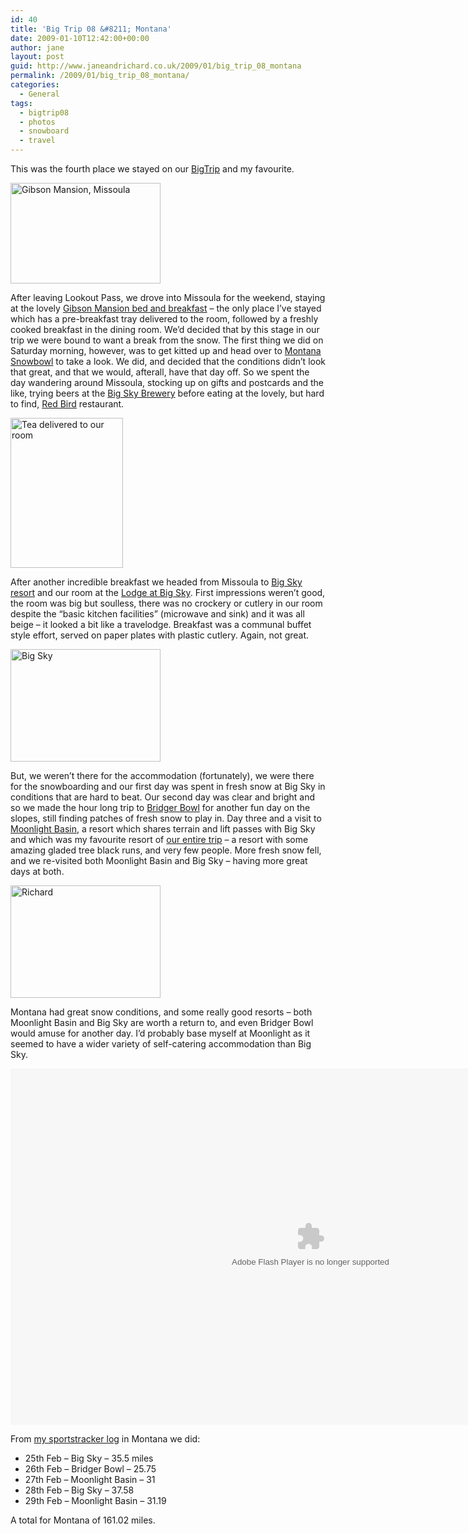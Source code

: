 ```yaml
---
id: 40
title: 'Big Trip 08 &#8211; Montana'
date: 2009-01-10T12:42:00+00:00
author: jane
layout: post
guid: http://www.janeandrichard.co.uk/2009/01/big_trip_08_montana
permalink: /2009/01/big_trip_08_montana/
categories:
  - General
tags:
  - bigtrip08
  - photos
  - snowboard
  - travel
---
```

This was the fourth place we stayed on our [BigTrip](/tag/bigtrip08/) and my favourite.

[<img src="http://farm4.static.flickr.com/3260/2371975850_b7f7a09ebd_m.jpg" width="240" height="161" alt="Gibson Mansion, Missoula" />](http://www.flickr.com/photos/janed/2371975850/ "Gibson Mansion, Missoula by Jane Dallaway, on Flickr")

After leaving Lookout Pass, we drove into Missoula for the weekend, staying at the lovely [Gibson Mansion bed and breakfast](http://www.gibsonmansion.com/) &#8211; the only place I&#8217;ve stayed which has a pre-breakfast tray delivered to the room, followed by a freshly cooked breakfast in the dining room. We&#8217;d decided that by this stage in our trip we were bound to want a break from the snow. The first thing we did on Saturday morning, however, was to get kitted up and head over to [Montana Snowbowl](http://www.montanasnowbowl.com/) to take a look. We did, and decided that the conditions didn&#8217;t look that great, and that we would, afterall, have that day off. So we spent the day wandering around Missoula, stocking up on gifts and postcards and the like, trying beers at the [Big Sky Brewery](http://www.bigskybrew.com/) before eating at the lovely, but hard to find, [Red Bird](http://www.redbirdrestaurant.com/) restaurant.

[<img src="http://farm3.static.flickr.com/2053/2286143580_f30a4010d8_m.jpg" width="180" height="240" alt="Tea delivered to our room" />](http://www.flickr.com/photos/d6y/2286143580/ "Tea delivered to our room by d6y, on Flickr")

After another incredible breakfast we headed from Missoula to [Big Sky resort](http://www.bigskyresort.com/) and our room at the [Lodge at Big Sky](http://www.tripadvisor.com/Hotel_Review-g45082-d223486-Reviews-The_Lodge_at_Big_Sky-Big_Sky_Montana.html). First impressions weren&#8217;t good, the room was big but soulless, there was no crockery or cutlery in our room despite the &#8220;basic kitchen facilities&#8221; (microwave and sink) and it was all beige &#8211; it looked a bit like a travelodge. Breakfast was a communal buffet style effort, served on paper plates with plastic cutlery. Again, not great.

[<img src="http://farm4.static.flickr.com/3160/2371939418_ec8d5dd34e_m.jpg" width="240" height="180" alt="Big Sky" />](http://www.flickr.com/photos/janed/2371939418/ "Big Sky by Jane Dallaway, on Flickr")

But, we weren&#8217;t there for the accommodation (fortunately), we were there for the snowboarding and our first day was spent in fresh snow at Big Sky in conditions that are hard to beat. Our second day was clear and bright and so we made the hour long trip to [Bridger Bowl](http://www.bridgerbowl.com/) for another fun day on the slopes, still finding patches of fresh snow to play in. Day three and a visit to [Moonlight Basin](http://www.moonlightbasin.com/), a resort which shares terrain and lift passes with Big Sky and which was my favourite resort of [our entire trip](/tag/bigtrip08/) &#8211; a resort with some amazing gladed tree black runs, and very few people. More fresh snow fell, and we re-visited both Moonlight Basin and Big Sky &#8211; having more great days at both.

[<img src="http://farm3.static.flickr.com/2061/2371099807_77699bc4cf_m.jpg" width="240" height="180" alt="Richard" />](http://www.flickr.com/photos/janed/2371099807/ "Richard by Jane Dallaway, on Flickr")

Montana had great snow conditions, and some really good resorts &#8211; both Moonlight Basin and Big Sky are worth a return to, and even Bridger Bowl would amuse for another day. I&#8217;d probably base myself at Moonlight as it seemed to have a wider variety of self-catering accommodation than Big Sky.

<embed src="http://blip.tv/play/AbCcSIj5Qw" type="application/x-shockwave-flash" width="960" height="570" allowscriptaccess="always" allowfullscreen="true">
</embed>

From [my sportstracker log](https://sportstracker.nokia.com/nts/user/profile.do?u=janedallaway) in Montana we did: 

  * 25th Feb &#8211; Big Sky &#8211; 35.5 miles
  * 26th Feb &#8211; Bridger Bowl &#8211; 25.75
  * 27th Feb &#8211; Moonlight Basin &#8211; 31
  * 28th Feb &#8211; Big Sky &#8211; 37.58
  * 29th Feb &#8211; Moonlight Basin &#8211; 31.19

A total for Montana of 161.02 miles.